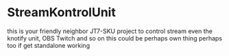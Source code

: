# StreamKontrolUnit
this is your friendly neighbor JT7-SKU project to control stream even the knotify unit, OBS Twitch and so on
this could be perhaps own thing perhaps too if get standalone working
